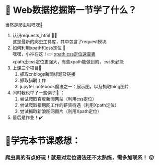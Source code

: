 # :full_moon_with_face: Web数据挖掘第一节学了什么？
当然是爬虫啦嘿嘿:bug:
1. 认识requests_html :ok_woman:    
   这是最新的爬虫工具库，其中包含了request模块
2. 如何利用xpath和css定位 :ghost:    
   嘿嘿，小抄在这！:point_right: [xpath css定位速查表](https://blog.csdn.net/yaya_1q2w/article/details/79468098)   
   xpath比css定位更强大，有些xpath能做到的，css未必能
3. 上课三个项目:blossom: 
   1. 抓取cnblogs新闻标题及链接
   2. 抓取猎聘工作
   3. jupyter notebook魔法之一：展示图，以及抓取bing图片   
4. 同时我也举了一些例子:candy:  ：   
   1. 尝试爬取百度新闻网站（利用css定位）
   2. 尝试爬取猎聘网工作的薪资待遇（利用Xpath定位）
   3. 尝试抓取新浪图网图片（利用Xpath定位）
5. 最后是作业！:heavy_check_mark: 

# :new_moon_with_face:学完本节课感想： 
### 爬虫真的有点好玩！就是对定位语法还不太熟练，需多加联系！ :stuck_out_tongue:
